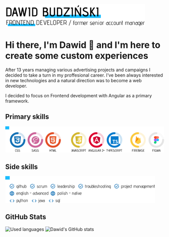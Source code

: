 ![Creating custom experiences](https://github.com/BD4vid777/BD4vid777/blob/main/Title.png)

# Hi there, I'm Dawid 👋 and I'm here to create some custom experiences
After 13 years managing various advertising projects and campaigns I decided to take a turn in my proffesional career. 
I’ve been always interested in new technologies and a natural direction was to become a web developer. 

I decided to focus on Frontend development with Angular as a primary framework.

## Primary skills
![Skills](https://github.com/BD4vid777/BD4vid777/blob/main/SKILLS.png)

## Side skills
![Side Skills](https://github.com/BD4vid777/BD4vid777/blob/main/SIDE_SKILLS_FINAL.png)

## GitHub Stats
![Used languages](https://github-readme-stats.vercel.app/api/top-langs/?username=BD4vid777&theme=algolia&layout=compact) ![Dawid's GitHub stats](https://github-readme-stats.vercel.app/api?username=BD4vid777&theme=algolia&show_icons=true)

